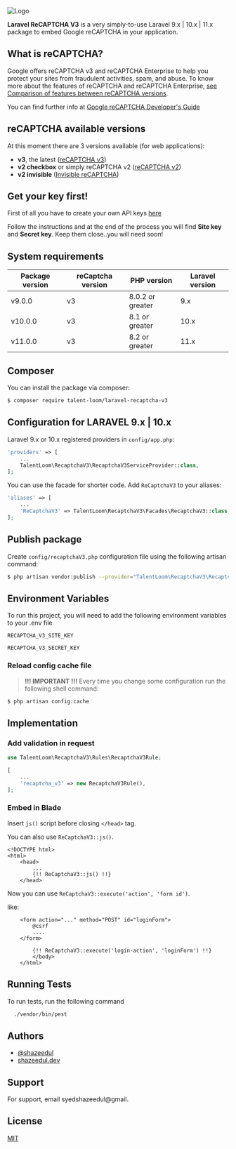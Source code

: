
![Logo](https://upload.wikimedia.org/wikipedia/commons/a/ad/RecaptchaLogo.svg)

**Laravel ReCAPTCHA V3** is a very simply-to-use Laravel 9.x | 10.x | 11.x package to embed Google reCAPTCHA in your application.
## What is reCAPTCHA?

Google offers reCAPTCHA v3 and reCAPTCHA Enterprise to help you protect your sites from fraudulent activities, spam, and abuse. To know more about the features of reCAPTCHA and reCAPTCHA Enterprise, [see Comparison of features between reCAPTCHA versions](https://cloud.google.com/recaptcha-enterprise/docs/compare-versions).

You can find further info at [Google reCAPTCHA Developer's Guide](https://developers.google.com/recaptcha/intro)

## reCAPTCHA available versions

At this moment there are 3 versions available (for web applications):

-   **v3**, the latest ([reCAPTCHA v3](https://developers.google.com/recaptcha/docs/v3))
-   **v2 checkbox** or simply reCAPTCHA v2 ([reCAPTCHA v2](https://developers.google.com/recaptcha/docs/display))
-   **v2 invisible** ([Invisible reCAPTCHA](https://developers.google.com/recaptcha/docs/invisible))

## Get your key first!

First of all you have to create your own API keys [here](https://www.google.com/recaptcha/admin)

Follow the instructions and at the end of the process you will find **Site key** and **Secret key**. Keep them close..you will need soon!

## System requirements

| Package version | reCaptcha version | PHP version      | Laravel version |
| --------------- | ----------------- | ---------------- | --------------- |
| v9.0.0          | v3                | 8.0.2 or greater | 9.x             |
| v10.0.0         | v3                | 8.1 or greater   | 10.x            |
| v11.0.0         | v3                | 8.2 or greater   | 11.x            |
## Composer

You can install the package via composer:

```sh
$ composer require talent-loom/laravel-recaptcha-v3
```
## Configuration for LARAVEL 9.x | 10.x

Laravel 9.x or 10.x registered providers in `config/app.php`:

```php
'providers' => [
    ...
    TalentLoom\RecaptchaV3\RecaptchaV3ServiceProvider::class,
];
```

You can use the facade for shorter code. Add `ReCaptchaV3` to your aliases:

```php
'aliases' => [
    ...
    'ReCaptchaV3' => TalentLoom\RecaptchaV3\Facades\RecaptchaV3::class,
];
```
## Publish package

Create `config/recaptchaV3.php` configuration file using the following artisan command:

```sh
$ php artisan vendor:publish --provider="TalentLoom\RecaptchaV3\RecaptchaV3ServiceProvider"
```
## Environment Variables

To run this project, you will need to add the following environment variables to your .env file

`RECAPTCHA_V3_SITE_KEY`

`RECAPTCHA_V3_SECRET_KEY`

### Reload config cache file

> **!!! IMPORTANT !!!** Every time you change some configuration run the following shell command:

```sh
$ php artisan config:cache
```

## Implementation

### Add validation in request

```php
use TalentLoom\RecaptchaV3\Rules\RecaptchaV3Rule;

[
    ...
    'recaptcha_v3' => new RecaptchaV3Rule(),
];
```

### Embed in Blade

Insert `js()` script before closing `</head>` tag.

You can also use `ReCaptchaV3::js()`.

```blade
<!DOCTYPE html>
<html>
    <head>
        ...
        {!! ReCaptchaV3::js() !!}
    </head>
```

Now you can use `ReCaptchaV3::execute('action', 'form id')`.

like:

```blade
    <form action="..." method="POST" id="loginForm">
        @csrf
        ....
    </form>
```

```blade
        {!! ReCaptchaV3::execute('login-action', 'loginForm') !!}
        </body>
    </html>
```
## Running Tests

To run tests, run the following command

```bash
  ./vendor/bin/pest
```


## Authors

- [@shazeedul](https://www.github.com/shazeedul)
- [shazeedul.dev](https://shazeedul.dev)


## Support

For support, email syedshazeedul@gmail.


## License

[MIT](https://choosealicense.com/licenses/mit/)

